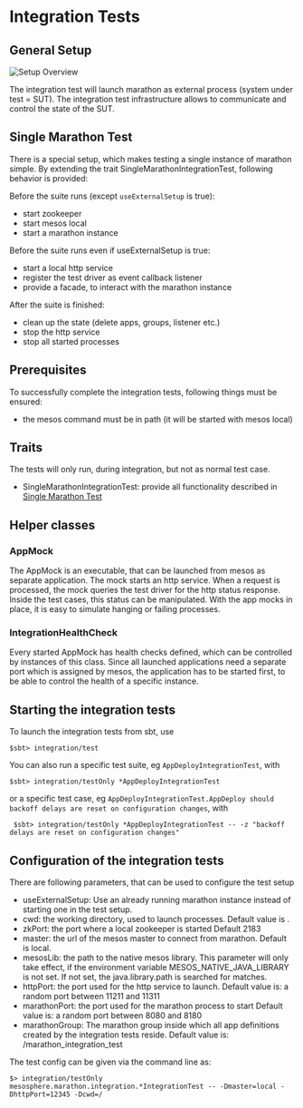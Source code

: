 # Integration Tests

## General Setup

![Setup Overview](http://yuml.me/diagram/scruffy;dir:LR/class/%5bIntegration+Test%5d-%3e%5bTestDriver%5d%2c+%5bTestDriver%5d-%3e%5bMarathon%5d%2c+%5bMarathon%5d-%3e%5bMesos%5d%2c+%5bMarathon%5d-%3e%5bZooKeeper%5d%2c+%5bMesos%5d-%3e%5bAppMock%5d%2c+%5bMesos%5d-%3e%5bZooKeeper%5d%2c+%5bAppMock%5d-%3e%5bTestDriver%5d)

The integration test will launch marathon as external process (system under test = SUT).
The integration test infrastructure allows to communicate and control the state of the SUT.


## Single Marathon Test <a name="single"></a>

There is a special setup, which makes testing a single instance of marathon simple.
By extending the trait SingleMarathonIntegrationTest, following behavior is provided:

Before the suite runs (except `useExternalSetup` is true):

- start zookeeper
- start mesos local
- start a marathon instance

Before the suite runs even if useExternalSetup is true:

- start a local http service
- register the test driver as event callback listener
- provide a facade, to interact with the marathon instance


After the suite is finished:

- clean up the state (delete apps, groups, listener etc.)
- stop the http service
- stop all started processes

## Prerequisites

To successfully complete the integration tests, following things must be ensured:

- the mesos command must be in path (it will be started with mesos local)

## Traits

  The tests will only run, during integration, but not as normal test case.
- SingleMarathonIntegrationTest: provide all functionality described in [Single Marathon Test](#single)

## Helper classes

### AppMock

The AppMock is an executable, that can be launched from mesos as separate application.
The mock starts an http service. When a request is processed, the mock queries the test driver for
the http status response. Inside the test cases, this status can be manipulated.
With the app mocks in place, it is easy to simulate hanging or failing processes.

### IntegrationHealthCheck

Every started AppMock has health checks defined, which can be controlled by instances of this class.
Since all launched applications need a separate port which is assigned by mesos, the application has
to be started first, to be able to control the health of a specific instance.

## Starting the integration tests

To launch the integration tests from sbt, use

```
$sbt> integration/test
```

You can also run a specific test suite, eg `AppDeployIntegrationTest`, with

```
$sbt> integration/testOnly *AppDeployIntegrationTest
```

or a specific test case, eg `AppDeployIntegrationTest.AppDeploy should backoff delays are reset on configuration changes`, with

```
 $sbt> integration/testOnly *AppDeployIntegrationTest -- -z "backoff delays are reset on configuration changes"
 ```

## Configuration of the integration tests

There are following parameters, that can be used to configure the test setup

- useExternalSetup: Use an already running marathon instance instead of starting one in the test setup.
- cwd: the working directory, used to launch processes.
  Default value is .
- zkPort: the port where a local zookeeper is started
  Default 2183
- master: the url of the mesos master to connect from marathon.
  Default is local.
- mesosLib: the path to the native mesos library. This parameter will only take effect,
  if the environment variable MESOS_NATIVE_JAVA_LIBRARY is not set.
  If not set, the java.library.path is searched for matches.
- httpPort: the port used for the http service to launch.
  Default value is: a random port between 11211 and 11311
- marathonPort: the port used for the marathon process to start
  Default value is: a random port between 8080 and 8180
- marathonGroup: The marathon group inside which all app definitions created by the integration tests reside.
  Default value is: /marathon_integration_test

The test config can be given via the command line as:

```
$> integration/testOnly mesosphere.marathon.integration.*IntegrationTest -- -Dmaster=local -DhttpPort=12345 -Dcwd=/
```
